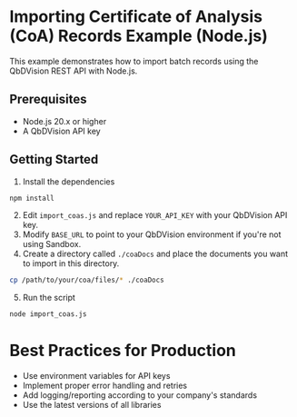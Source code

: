 # Importing Certificate of Analysis (CoA) Records Example (Node.js)

This example demonstrates how to import batch records using the QbDVision REST API with Node.js.

## Prerequisites

- Node.js 20.x or higher
- A QbDVision API key

## Getting Started

1. Install the dependencies
```bash
npm install
```
2. Edit `import_coas.js` and replace `YOUR_API_KEY` with your QbDVision API key.
3. Modify `BASE_URL` to point to your QbDVision environment if you're not using Sandbox.
4. Create a directory called `./coaDocs` and place the documents you want to import in this directory.
```bash
cp /path/to/your/coa/files/* ./coaDocs
```
5. Run the script
```bash
node import_coas.js
```

# Best Practices for Production
 - Use environment variables for API keys
 - Implement proper error handling and retries
 - Add logging/reporting according to your company's standards
 - Use the latest versions of all libraries
